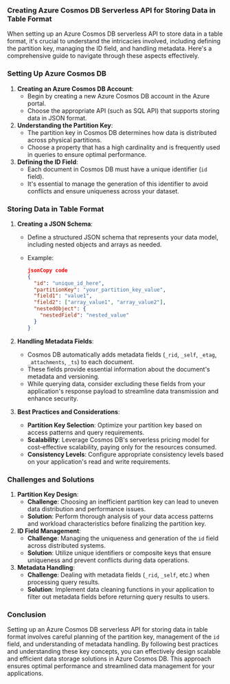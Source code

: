 ### Creating Azure Cosmos DB Serverless API for Storing Data in Table Format

When setting up an Azure Cosmos DB serverless API to store data in a table format, it's crucial to understand the intricacies involved, including defining the partition key, managing the ID field, and handling metadata. Here's a comprehensive guide to navigate through these aspects effectively.

### Setting Up Azure Cosmos DB

1. **Creating an Azure Cosmos DB Account**:
    - Begin by creating a new Azure Cosmos DB account in the Azure portal.
    - Choose the appropriate API (such as SQL API) that supports storing data in JSON format.
2. **Understanding the Partition Key**:
    - The partition key in Cosmos DB determines how data is distributed across physical partitions.
    - Choose a property that has a high cardinality and is frequently used in queries to ensure optimal performance.
3. **Defining the ID Field**:
    - Each document in Cosmos DB must have a unique identifier (`id` field).
    - It's essential to manage the generation of this identifier to avoid conflicts and ensure uniqueness across your dataset.

### Storing Data in Table Format

1. **Creating a JSON Schema**:
    - Define a structured JSON schema that represents your data model, including nested objects and arrays as needed.
    - Example:
        
        ```json
        jsonCopy code
        {
          "id": "unique_id_here",
          "partitionKey": "your_partition_key_value",
          "field1": "value1",
          "field2": ["array_value1", "array_value2"],
          "nestedObject": {
            "nestedField": "nested_value"
          }
        }
        
        ```
        
2. **Handling Metadata Fields**:
    - Cosmos DB automatically adds metadata fields (`_rid`, `_self`, `_etag`, `_attachments`, `_ts`) to each document.
    - These fields provide essential information about the document's metadata and versioning.
    - While querying data, consider excluding these fields from your application's response payload to streamline data transmission and enhance security.
3. **Best Practices and Considerations**:
    - **Partition Key Selection**: Optimize your partition key based on access patterns and query requirements.
    - **Scalability**: Leverage Cosmos DB's serverless pricing model for cost-effective scalability, paying only for the resources consumed.
    - **Consistency Levels**: Configure appropriate consistency levels based on your application's read and write requirements.

### Challenges and Solutions

1. **Partition Key Design**:
    - **Challenge**: Choosing an inefficient partition key can lead to uneven data distribution and performance issues.
    - **Solution**: Perform thorough analysis of your data access patterns and workload characteristics before finalizing the partition key.
2. **ID Field Management**:
    - **Challenge**: Managing the uniqueness and generation of the `id` field across distributed systems.
    - **Solution**: Utilize unique identifiers or composite keys that ensure uniqueness and prevent conflicts during data operations.
3. **Metadata Handling**:
    - **Challenge**: Dealing with metadata fields (`_rid`, `_self`, etc.) when processing query results.
    - **Solution**: Implement data cleaning functions in your application to filter out metadata fields before returning query results to users.

### Conclusion

Setting up an Azure Cosmos DB serverless API for storing data in table format involves careful planning of the partition key, management of the `id` field, and understanding of metadata handling. By following best practices and understanding these key concepts, you can effectively design scalable and efficient data storage solutions in Azure Cosmos DB. This approach ensures optimal performance and streamlined data management for your applications.
